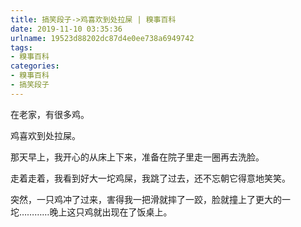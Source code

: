 ```yaml
---
title: 搞笑段子->鸡喜欢到处拉屎 | 糗事百科
date: 2019-11-10 03:35:36
urlname: 19523d88202dc87d4e0ee738a6949742
tags: 
- 糗事百科
categories:
- 糗事百科
- 搞笑段子
---
```

在老家，有很多鸡。

鸡喜欢到处拉屎。

那天早上，我开心的从床上下来，准备在院子里走一圈再去洗脸。

走着走着，我看到好大一坨鸡屎，我跳了过去，还不忘朝它得意地笑笑。

突然，一只鸡冲了过来，害得我一把滑就摔了一跤，脸就撞上了更大的一坨…………晚上这只鸡就出现在了饭桌上。


